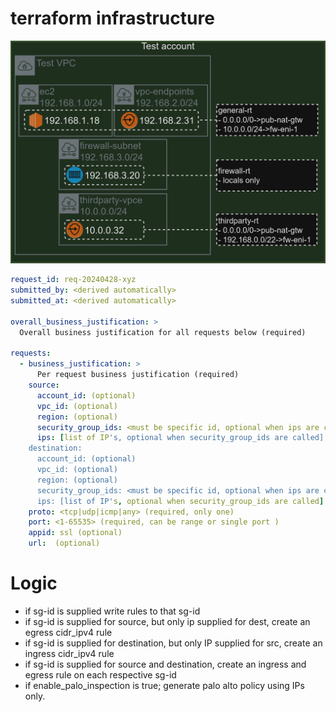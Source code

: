 # terraform infrastructure
![netsec-automation-highlevel](../img/aws-netsec-automation-test-highlevel.png)

```yaml
request_id: req-20240428-xyz
submitted_by: <derived automatically>
submitted_at: <derived automatically>

overall_business_justification: >
  Overall business justification for all requests below (required)

requests:
  - business_justification: >
      Per request business justification (required)
    source:
      account_id: (optional)
      vpc_id: (optional)
      region: (optional)
      security_group_ids: <must be specific id, optional when ips are called>
      ips: [list of IP's, optional when security_group_ids are called]
    destination:
      account_id: (optional)
      vpc_id: (optional)
      region: (optional)
      security_group_ids: <must be specific id, optional when ips are called>
      ips: [list of IP's, optional when security_group_ids are called]
    proto: <tcp|udp|icmp|any> (required, only one)
    port: <1-65535> (required, can be range or single port )
    appid: ssl (optional)
    url:  (optional)
```

# Logic
- if sg-id is supplied write rules to that sg-id 
- if sg-id is supplied for source, but only ip supplied for dest, create an egress cidr_ipv4 rule
- if sg-id is supplied for destination, but only IP supplied for src, create an ingress cidr_ipv4 rule
- if sg-id is supplied for source and destination, create an ingress and egress rule on each respective sg-id
- if enable_palo_inspection is true; generate palo alto policy using IPs only. 

